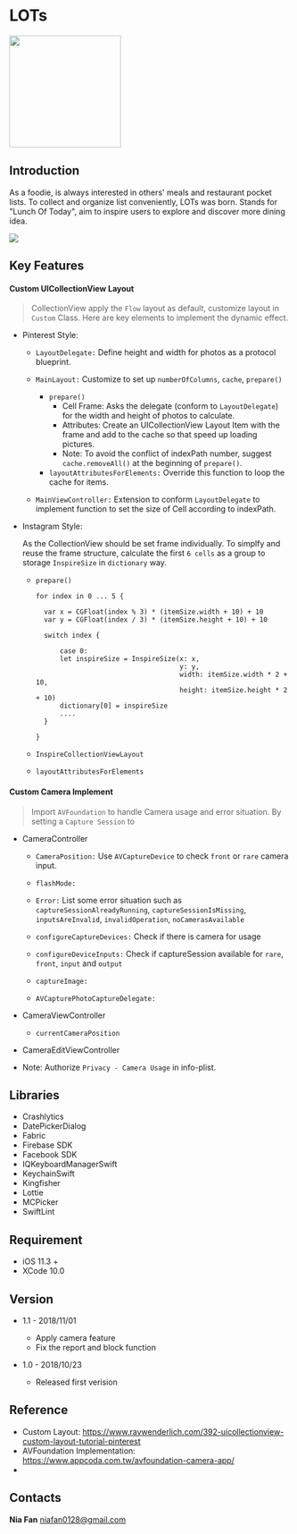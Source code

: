 # LOTs

<a href="https://itunes.apple.com/us/app/lots/id1439182743?l=zh&ls=1&mt=8"><img src="https://imgurl.org/temp/1811/79e15d026616cee0.png" width="200"></a>

## Introduction

As a foodie, is always interested in others' meals and restaurant pocket lists.
To collect and organize list conveniently, LOTs was born.
Stands for "Lunch Of Today", aim to inspire users to explore and discover more dining idea.

![](https://imgurl.org/temp/1811/ce3b415c34945c0f.png)


## Key Features

<!-- * Custom UICollection Layout
* Animation / Transition
* Custom Camera
* Notification Update -->

#### Custom UICollectionView Layout
> CollectionView apply the `Flow` layout as default, customize layout in `Custom` Class.
Here are key elements to implement the dynamic effect.

  * Pinterest Style:

    * `LayoutDelegate:` Define height and width for photos as a protocol blueprint.

    * `MainLayout:` Customize to set up `numberOfColumns`, `cache`, `prepare()`
      * `prepare()`
         * Cell Frame: Asks the delegate (conform to `LayoutDelegate`) for the width and height of photos to calculate.
         * Attributes: Create an UICollectionView Layout Item with the frame and add to the cache so that speed up loading pictures.
         * Note: To avoid the conflict of indexPath number, suggest `cache.removeAll()` at the beginning of `prepare()`.
      * `layoutAttributesForElements:` Override this function to loop the cache for items.

    * `MainViewController:` Extension to conform `LayoutDelegate` to implement function to set the size of Cell according to indexPath.

* Instagram Style:

  As the CollectionView should be set frame individually. To simplfy and reuse the frame structure, calculate the first `6 cells` as a group to storage `InspireSize` in `dictionary` way.

  * `prepare()`

      ```
      for index in 0 ... 5 {

        var x = CGFloat(index % 3) * (itemSize.width + 10) + 10
        var y = CGFloat(index / 3) * (itemSize.height + 10) + 10

        switch index {

            case 0:
            let inspireSize = InspireSize(x: x,
                                          y: y,
                                          width: itemSize.width * 2 + 10,
                                          height: itemSize.height * 2 + 10)
            dictionary[0] = inspireSize
            ....
        }

      }
      ```

  * `InspireCollectionViewLayout`
  * `layoutAttributesForElements`

#### Custom Camera Implement
> Import `AVFoundation` to handle Camera usage and error situation.
By setting a `Capture Session` to

  * CameraController

    * `CameraPosition:` Use `AVCaptureDevice` to check `front` or `rare` camera input.

    * `flashMode:`

    * `Error:` List some error situation such as `captureSessionAlreadyRunning`, `captureSessionIsMissing`, `inputsAreInvalid`, `invalidOperation`, `noCamerasAvailable`

    * `configureCaptureDevices:` Check if there is camera for usage
      <!-- * Note: Should check `deviceType` if available -->

    * `configureDeviceInputs:` Check if captureSession available for `rare`, `front`, `input` and `output`

    * `captureImage:`

    * `AVCapturePhotoCaptureDelegate:`

  * CameraViewController

    * `currentCameraPosition`


  * CameraEditViewController


  * Note: Authorize `Privacy - Camera Usage` in info-plist.

## Libraries

* Crashlytics
* DatePickerDialog
* Fabric
* Firebase SDK
* Facebook SDK
* IQKeyboardManagerSwift
* KeychainSwift
* Kingfisher
* Lottie
* MCPicker
* SwiftLint

## Requirement

* iOS 11.3 +
* XCode 10.0

## Version

* 1.1 - 2018/11/01
  * Apply camera feature
  * Fix the report and block function


* 1.0 - 2018/10/23
  * Released first verision

## Reference

  * Custom Layout: https://www.raywenderlich.com/392-uicollectionview-custom-layout-tutorial-pinterest
  * AVFoundation Implementation: https://www.appcoda.com.tw/avfoundation-camera-app/
  * 

## Contacts
**Nia Fan**
niafan0128@gmail.com
